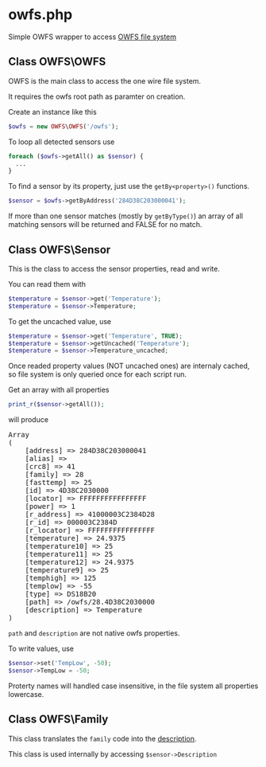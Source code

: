 owfs.php
========

Simple OWFS wrapper to access [OWFS file system](http://owfs.org/)

Class OWFS\OWFS
--------

OWFS is the main class to access the one wire file system.

It requires the owfs root path as paramter on creation.

Create an instance like this

```php
$owfs = new OWFS\OWFS('/owfs');
```

To loop all detected sensors use

```php
foreach ($owfs->getAll() as $sensor) {
  ...
}
```

To find a sensor by its property, just use the <code>getBy&lt;property>()</code> functions.

```php
$sensor = $owfs->getByAddress('284D38C203000041');
```

If more than one sensor matches (mostly by <code>getByType()</code>) an array of all matching sensors will be returned and FALSE for no match.

Class OWFS\Sensor
--------

This is the class to access the sensor properties, read and write.

You can read them with

```php
$temperature = $sensor->get('Temperature');
$temperature = $sensor->Temperature;
```

To get the uncached value, use

```php
$temperature = $sensor->get('Temperature', TRUE);
$temperature = $sensor->getUncached('Temperature');
$temperature = $sensor->Temperature_uncached;
```

Once readed property values (NOT uncached ones) are internaly cached, so file system is only queried once for each script run.

Get an array with all properties

```php
print_r($sensor->getAll());
```

will produce

<pre>
Array
(
    [address] => 284D38C203000041
    [alias] =>
    [crc8] => 41
    [family] => 28
    [fasttemp] => 25
    [id] => 4D38C2030000
    [locator] => FFFFFFFFFFFFFFFF
    [power] => 1
    [r_address] => 41000003C2384D28
    [r_id] => 000003C2384D
    [r_locator] => FFFFFFFFFFFFFFFF
    [temperature] => 24.9375
    [temperature10] => 25
    [temperature11] => 25
    [temperature12] => 24.9375
    [temperature9] => 25
    [temphigh] => 125
    [templow] => -55
    [type] => DS18B20
    [path] => /owfs/28.4D38C2030000
    [description] => Temperature
)
</pre>

<code>path</code> and <code>description</code> are not native owfs properties.

To write values, use

```php
$sensor->set('TempLow', -50);
$sensor->TempLow = -50;
```

Proterty names will handled case insensitive, in the file system all properties lowercase.

Class OWFS\Family
--------

This class translates the <code>family</code> code into the [description](http://owfs.org/index.php?page=family-code-list).

This class is used internally by accessing <code>$sensor->Description</code>
